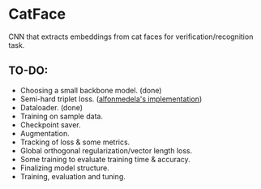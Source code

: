 # CatFace
CNN that extracts embeddings from cat faces for verification/recognition task.
## TO-DO:
- Choosing a small backbone model. (done)
- Semi-hard triplet loss. ([alfonmedela's implementation](https://github.com/alfonmedela/triplet-loss-pytorch))
- Dataloader. (done)
- Training on sample data.
- Checkpoint saver.
- Augmentation.
- Tracking of loss & some metrics.
- Global orthogonal regularization/vector length loss.
- Some training to evaluate training time & accuracy.
- Finalizing model structure.
- Training, evaluation and tuning.
